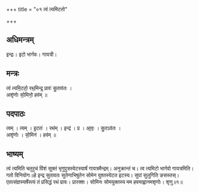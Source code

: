 +++
title = "०१ त्वं त्यमिटतो"

+++
## अधिमन्त्रम्
इन्द्रः। इटो भार्गवः। गायत्री।

## मन्त्रः
त्वं त्यमि॒टतो॒ रथ॒मिन्द्र॒ प्रावः॑ सु॒ताव॑तः ।  
अशृ॑णोः सो॒मिनो॒ हव॑म् ॥

## पदपाठः
त्वम् । त्यम् । इ॒टतः॑ । रथ॑म् । इन्द्र॑ । प्र । आ॒वः॒ । सु॒तऽव॑तः ।  
अशृ॑णोः । सो॒मिन॑ । हव॑म् ॥

## भाष्यम्
त्वं त्यमिति चतुरृचं विंशं सूक्तं भृगुपुत्रस्येटस्यार्षं गायत्रमैन्द्रम्। अनुक्रान्तं च। त्व त्यमिटो भार्गवो गायत्रमिति। गतो विनियोगः॥हे इन्द्र सुतावतः सुतेनाभिषुतेन सोमेन युश्तस्येटत इटस्य। सुपां सुलुगिति ङसस्तस्। एतत्संज्ञस्यर्षेस्त्यं तं प्रसिद्धं रथं प्रावः। प्रारक्शः। सोमिनः सोमयुक्तस्य मम हवमाह्वानमशृणोः। शृणु॥१॥